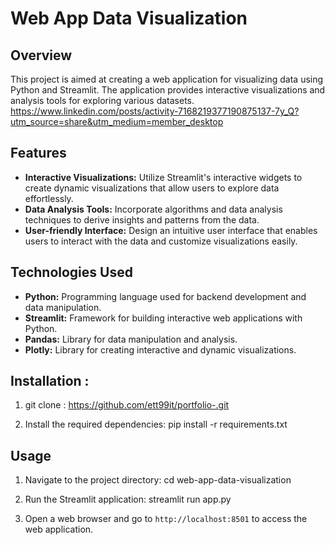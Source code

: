 # Web App Data Visualization

## Overview
This project is aimed at creating a web application for visualizing data using Python and Streamlit. The application provides interactive visualizations and analysis tools for exploring various datasets.
https://www.linkedin.com/posts/activity-7168219377190875137-7y_Q?utm_source=share&utm_medium=member_desktop


## Features
- **Interactive Visualizations:** Utilize Streamlit's interactive widgets to create dynamic visualizations that allow users to explore data effortlessly.
- **Data Analysis Tools:** Incorporate algorithms and data analysis techniques to derive insights and patterns from the data.
- **User-friendly Interface:** Design an intuitive user interface that enables users to interact with the data and customize visualizations easily.

## Technologies Used
- **Python:** Programming language used for backend development and data manipulation.
- **Streamlit:** Framework for building interactive web applications with Python.
- **Pandas:** Library for data manipulation and analysis.
- **Plotly:** Library for creating interactive and dynamic visualizations.


## Installation :
1. git clone : https://github.com/ett99it/portfolio-.git

2. Install the required dependencies:
pip install -r requirements.txt

## Usage
1. Navigate to the project directory:
cd web-app-data-visualization

2. Run the Streamlit application:
streamlit run app.py

3. Open a web browser and go to `http://localhost:8501` to access the web application.



